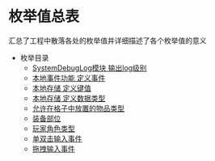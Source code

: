 # 枚举值总表

  汇总了工程中散落各处的枚举值并详细描述了各个枚举值的意义

- 枚举目录
  - [SystemDebugLog模块 输出log级别](logLve.md)
  - [本地事件功能 定义事件 ](./EventType.md)
  - [本地存储 定义键值 ](./localStorageMap.md)
  - [本地存储 定义数据类型 ](./localStorageDataType.md)
  - [允许在格子中放置的物品类型 ](./itemType.md)
  - [装备部位](./equipPosition.md)
  - [玩家角色类型](./CharacterType.md)
  - [单双击输入事件](./CLICK_EVENT.md)
  - [拖拽输入事件](./DRAG_DROP_EVENT.md)
